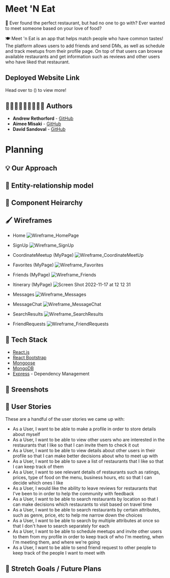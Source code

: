# Meet 'N Eat

🤔 Ever found the perfect restaurant, but had no one to go with? Ever wanted to meet someone based on your love of food? 

🍽 Meet 'n Eat is an app that helps match people who have common tastes! The platform allows users to add friends and send DMs, as well as schedule and track meetups from their profile page. On top of that users can browse available restaurants and get information such as reviews and other users who have liked that restaurant.

## Deployed Website Link

Head over to () to view more!

## 🧑🏼‍💻👩🏻‍💻🧑🏻‍💻 Authors

* **Andrew Rethorford** - [GitHub](https://github.com/andrewretherford)
* **Aimee Misaki** - [GitHub](https://github.com/aimeemisaki)
* **David Sandoval** - [GitHub](https://github.com/DavidJoao)

# Planning 

## 💡 Our Approach

## 🧩 Entity-relationship model

## 🔎 Component Heirarchy 


## 🖌 Wireframes
* Home
![Wireframe_HomePage](https://user-images.githubusercontent.com/93743792/202348449-3619ed28-e3f8-4f62-b27e-6fcc70cab1c0.png)

* SignUp
![Wireframe_SignUp](https://user-images.githubusercontent.com/93743792/202348045-23c52884-238f-498f-a519-a6440bb6f010.png)

* CoordinateMeetup (MyPage)
![Wireframe_CoordinateMeetUp](https://user-images.githubusercontent.com/93743792/202348125-8122a11f-e7b1-4169-a8ef-cf385cc781ec.png)

* Favorites (MyPage)
![Wireframe_Favorites](https://user-images.githubusercontent.com/93743792/202348136-41ffd50d-d26d-4353-a18d-93c5c8aa0f7d.png)

* Friends (MyPage) 
![Wireframe_Friends](https://user-images.githubusercontent.com/93743792/202348179-1bb13a5a-d621-4bd2-99d3-c33c0719649b.png)

* Itinerary (MyPage)
![Screen Shot 2022-11-17 at 12 12 31](https://user-images.githubusercontent.com/93743792/202348193-528d2d0e-f158-498d-959c-4412c2df992c.png)

* Messages
![Wireframe_Messages](https://user-images.githubusercontent.com/93743792/202348253-a85806c1-f354-4768-afa9-e1b4006d3426.png)

* MessageChat
![Wireframe_MessageChat](https://user-images.githubusercontent.com/93743792/202348277-87598605-8bf9-4d22-8a7d-dc49c67698bc.png)

* SearchResults
![Wireframe_SearchResults](https://user-images.githubusercontent.com/93743792/202348293-d037cc09-fa42-4497-bd79-538188358e66.png)

* FriendRequests
![Wireframe_FriendRequests](https://user-images.githubusercontent.com/93743792/202348320-66bed14a-6a27-4d62-a40c-2fe2e9d912bc.png)


## 🧰 Tech Stack
* [React.js](https://reactjs.org/)
* [React Bootstrap](https://react-bootstrap.github.io/)
* [Mongoose](https://mongoosejs.com/)
* [MongoDB](https://www.mongodb.com/)
* [Express](https://expressjs.com/) - Dependency Management

## 👀 Sreenshots


## 📝 User Stories

These are a handful of the user stories we came up with:

 - As a User, I want to be able to make a profile in order to store details about myself																
 - As a User, I want to be able to view other users who are interested in the restaurants that I like so that I can invite them to check it out				
 - As a User, I want to be able to view details about other users in their profile so that I can make better decisions about who to meet up with																
 - As a User, I want to be able to save a list of restaurants that I like so that I can keep track of them																
 - As a User, I want to see relevant details of restaurants such as ratings, prices, type of food on the menu, business hours, etc so that I can decide which ones I like																
 - As a User, I would like the ability to leave reviews for restaurants that I've been to in order to help the community with feedback																
 - As a User, I want to be able to search restaurants by location so that I can make decisions which restaurants to visit based on travel time																
 - As a User, I want to be able to search restaurants by certain attributes, such as genre, price, etc to help me narrow down the choices																
 - As a User, I want to be able to search by multiple attributes at once so that I don't have to search separately for each	
 - As a User, I want to be able to schedule meetups and invite other users to them from my profile in order to keep track of who I'm meeting, when I'm meeting them, and where we're going		
- As a User, I want to be able to send friend request to other people to keep track of the people I want to meet with

## 🏃 Stretch Goals / Future Plans


